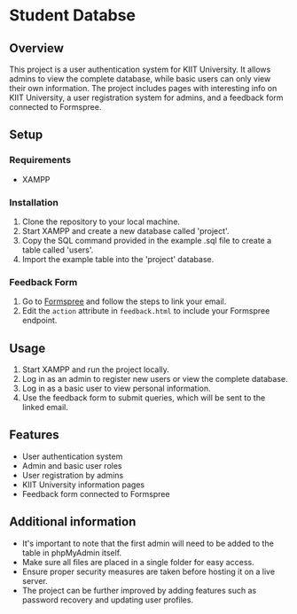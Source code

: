 # Student Databse
 
## Overview
This project is a user authentication system for KIIT University. It allows admins to view the complete database, while basic users can only view their own information. The project includes pages with interesting info on KIIT University, a user registration system for admins, and a feedback form connected to Formspree.

## Setup

### Requirements
- XAMPP

### Installation
1. Clone the repository to your local machine.
2. Start XAMPP and create a new database called 'project'.
3. Copy the SQL command provided in the example .sql file to create a table called 'users'.
4. Import the example table into the 'project' database.

### Feedback Form
1. Go to [Formspree](https://formspree.io/) and follow the steps to link your email.
2. Edit the `action` attribute in `feedback.html` to include your Formspree endpoint.

## Usage
1. Start XAMPP and run the project locally.
2. Log in as an admin to register new users or view the complete database.
3. Log in as a basic user to view personal information.
4. Use the feedback form to submit queries, which will be sent to the linked email.

## Features
- User authentication system
- Admin and basic user roles
- User registration by admins
- KIIT University information pages
- Feedback form connected to Formspree

## Additional information
- It's important to note that the first admin will need to be added to the table in phpMyAdmin itself.
- Make sure all files are placed in a single folder for easy access.
- Ensure proper security measures are taken before hosting it on a live server. 
- The project can be further improved by adding features such as password recovery and updating user profiles.
